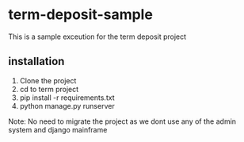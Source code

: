 # term-deposit-sample
This is a sample exceution for the term deposit project
## installation
1. Clone the project
2. cd to term project
3. pip install -r requirements.txt
4. python manage.py runserver

Note: No need to migrate the project as we dont use any of the admin system and django mainframe
